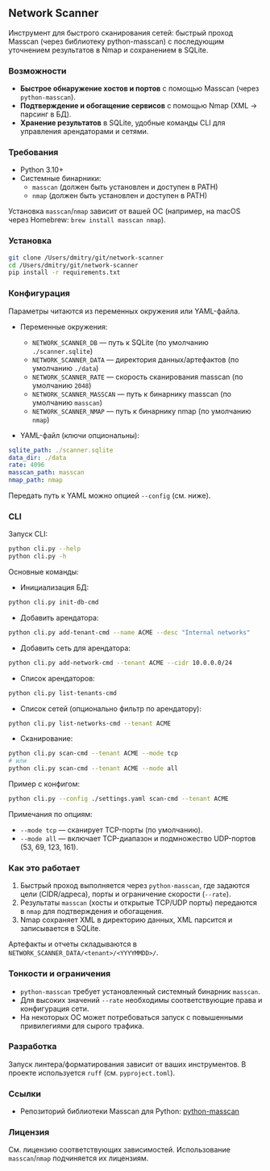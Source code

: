 ## Network Scanner

Инструмент для быстрого сканирования сетей: быстрый проход Masscan (через библиотеку python-masscan) с последующим уточнением результатов в Nmap и сохранением в SQLite.

### Возможности
- **Быстрое обнаружение хостов и портов** с помощью Masscan (через `python-masscan`).
- **Подтверждение и обогащение сервисов** с помощью Nmap (XML → парсинг в БД).
- **Хранение результатов** в SQLite, удобные команды CLI для управления арендаторами и сетями.

### Требования
- Python 3.10+
- Системные бинарники:
  - `masscan` (должен быть установлен и доступен в PATH)
  - `nmap` (должен быть установлен и доступен в PATH)

Установка `masscan`/`nmap` зависит от вашей ОС (например, на macOS через Homebrew: `brew install masscan nmap`).

### Установка
```bash
git clone /Users/dmitry/git/network-scanner
cd /Users/dmitry/git/network-scanner
pip install -r requirements.txt
```

### Конфигурация
Параметры читаются из переменных окружения или YAML-файла.

- Переменные окружения:
  - `NETWORK_SCANNER_DB` — путь к SQLite (по умолчанию `./scanner.sqlite`)
  - `NETWORK_SCANNER_DATA` — директория данных/артефактов (по умолчанию `./data`)
  - `NETWORK_SCANNER_RATE` — скорость сканирования masscan (по умолчанию `2048`)
  - `NETWORK_SCANNER_MASSCAN` — путь к бинарнику masscan (по умолчанию `masscan`)
  - `NETWORK_SCANNER_NMAP` — путь к бинарнику nmap (по умолчанию `nmap`)

- YAML-файл (ключи опциональны):
```yaml
sqlite_path: ./scanner.sqlite
data_dir: ./data
rate: 4096
masscan_path: masscan
nmap_path: nmap
```

Передать путь к YAML можно опцией `--config` (см. ниже).

### CLI
Запуск CLI:
```bash
python cli.py --help
python cli.py -h
```

Основные команды:
- Инициализация БД:
```bash
python cli.py init-db-cmd
```

- Добавить арендатора:
```bash
python cli.py add-tenant-cmd --name ACME --desc "Internal networks"
```

- Добавить сеть для арендатора:
```bash
python cli.py add-network-cmd --tenant ACME --cidr 10.0.0.0/24
```

- Список арендаторов:
```bash
python cli.py list-tenants-cmd
```

- Список сетей (опционально фильтр по арендатору):
```bash
python cli.py list-networks-cmd --tenant ACME
```

- Сканирование:
```bash
python cli.py scan-cmd --tenant ACME --mode tcp
# или
python cli.py scan-cmd --tenant ACME --mode all
```

Пример с конфигом:
```bash
python cli.py --config ./settings.yaml scan-cmd --tenant ACME
```

Примечания по опциям:
- `--mode tcp` — сканирует TCP-порты (по умолчанию).
- `--mode all` — включает TCP-диапазон и подмножество UDP-портов (53, 69, 123, 161).

### Как это работает
1. Быстрый проход выполняется через `python-masscan`, где задаются цели (CIDR/адреса), порты и ограничение скорости (`--rate`).
2. Результаты `masscan` (хосты и открытые TCP/UDP порты) передаются в `nmap` для подтверждения и обогащения.
3. Nmap сохраняет XML в директорию данных, XML парсится и записывается в SQLite.

Артефакты и отчеты складываются в `NETWORK_SCANNER_DATA/<tenant>/<YYYYMMDD>/`.

### Тонкости и ограничения
- `python-masscan` требует установленный системный бинарник `masscan`.
- Для высоких значений `--rate` необходимы соответствующие права и конфигурация сети.
- На некоторых ОС может потребоваться запуск с повышенными привилегиями для сырого трафика.

### Разработка
Запуск линтера/форматирования зависит от ваших инструментов. В проекте используется `ruff` (см. `pyproject.toml`).

### Ссылки
- Репозиторий библиотеки Masscan для Python: [python-masscan](https://github.com/MyKings/python-masscan.git)

### Лицензия
См. лицензию соответствующих зависимостей. Использование `masscan`/`nmap` подчиняется их лицензиям.


